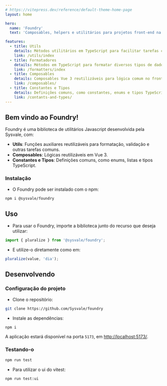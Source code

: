 ```yaml
---
# https://vitepress.dev/reference/default-theme-home-page
layout: home

hero:
  name: 'Foundry'
  text: 'Composables, helpers e utilitários para projetos front-end na Sysvale.'

features:
  - title: Utils
    details: Métodos utilitários em TypeScript para facilitar tarefas comuns no front-end.
    link: /utils/index
  - title: Formatadores
    details: Métodos em TypeScript para formatar diversos tipos de dados.
    link: /formatters/index
  - title: Composables
    details: Composables Vue 3 reutilizáveis para lógica comum no front-end.
    link: /composables/
  - title: Constantes e Tipos
    details: Definições comuns, como constantes, enums e tipos TypeScript.
    link: /contants-and-types/
---
```


## Bem vindo ao Foundry!

Foundry é uma biblioteca de utilitários Javascript desenvolvida pela Sysvale, com:

- **Utils**: Funções auxiliares reutilizáveis para formatação, validação e outras tarefas comuns.
- **Composables**: Lógicas reutilizáveis em Vue 3.
- **Constantes e Tipos**: Definições comuns, como enums, listas e tipos TypeScript.

### Instalação

- O Foundry pode ser instalado com o npm:

```bash
npm i @sysvale/foundry
```

## Uso

- Para usar o Foundry, importe a biblioteca junto do recurso que deseja utilizar:

```js
import { pluralize } from '@sysvale/foundry';
```

- E utilize-o diretamente como em:

```js
pluralize(value, 'dia');
```

## Desenvolvendo

### Configuração do projeto

- Clone o repositório:

```bash
git clone https://github.com/Sysvale/foundry
```

- Instale as dependências:

```bash
npm i
```

A aplicação estará disponível na porta `5173`, em [http://localhost:5173/](http://localhost:5173/).

### Testando-o

```bash
npm run test
```

- Para utilizar o ui do vitest:

```bash
npm run test:ui
```
